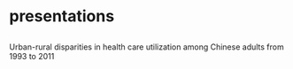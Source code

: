 # presentations

## 
Urban-rural disparities in health care utilization among Chinese adults from 1993 to 2011
